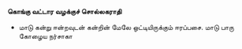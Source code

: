 **கொங்கு வட்டார வழக்குச் சொல்லகராதி**
- மாடு கன்று ஈன்றவுடன் கன்றின் மேலே ஒட்டியிருக்கும் ஈரப்பசை. மாடு பாரு கோழைய நர்சாகா

